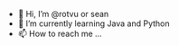- 👋 Hi, I’m @rotvu or sean
- 🌱 I’m currently learning Java and Python
- 📫 How to reach me ...

<!---
rotvu/rotvu is a ✨ special ✨ repository because its `README.md` (this file) appears on your GitHub profile.
You can click the Preview link to take a look at your changes.
--->
